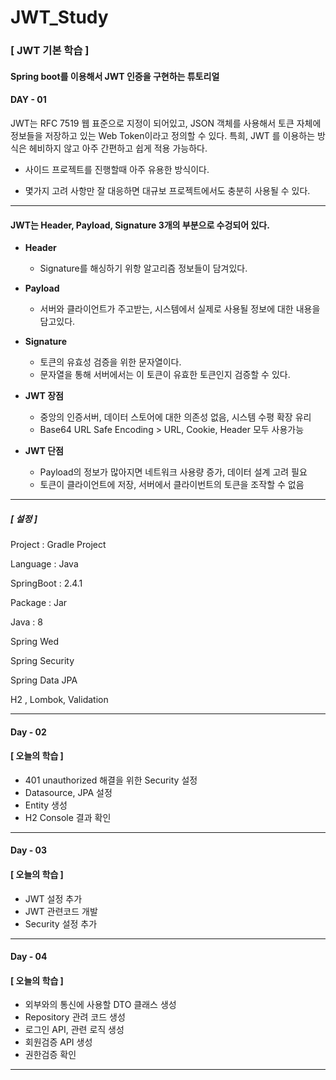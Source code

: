 # JWT_Study
###  [ JWT 기본 학습 ]

#### Spring boot를 이용해서 JWT 인증을 구현하는 튜토리얼



#### DAY - 01

JWT는 RFC 7519 웹 표준으로 지정이 되어있고, JSON 객체를 사용해서 토큰 자체에 정보들을 저장하고 있는 Web Token이라고 정의할 수 있다. 특희, JWT 를 이용하는 방식은 헤비하지 않고 아주 간편하고 쉽게 적용 가능하다.



- 사이드 프로젝트를 진행할때 아주 유용한 방식이다.

- 몇가지 고려 사항만 잘 대응하면 대규보 프로젝트에서도 충분히 사용될 수 있다.



----



#### JWT는 Header, Payload, Signature 3개의 부분으로 수겅되어 있다.



- **Header**
  - Signature를 해싱하기 위항 알고리즘 정보들이 담겨있다.

- **Payload**
  - 서버와 클라이언트가 주고받는, 시스템에서 실제로 사용될 정보에 대한 내용을 담고있다.

- **Signature**
  - 토큰의 유효성 검증을 위한 문자열이다.
  - 문자열을 통해 서버에서는 이 토큰이 유효한 토큰인지 검증할 수 있다.



- **JWT 장점**
  - 중앙의 인증서버, 데이터 스토어에 대한 의존성 없음, 시스템 수평 확장 유리
  - Base64 URL Safe Encoding > URL, Cookie, Header 모두 사용가능
- **JWT 단점**
  - Payload의 정보가 많아지면 네트워크 사용량 증가, 데이터 설계 고려 필요
  - 토큰이 클라이언트에 저장, 서버에서 클라이번트의 토큰을 조작할 수 없음



----

##### [ 설정 ]

Project : Gradle Project

Language : Java

SpringBoot : 2.4.1

Package : Jar

Java : 8

Spring Wed

Spring Security

Spring Data JPA

H2 , Lombok, Validation



---

#### Day - 02

#### [ 오늘의 학습 ]

- 401 unauthorized 해결을 위한 Security 설정
- Datasource, JPA 설정
- Entity 생성
- H2 Console 결과 확인 



---

#### Day - 03

#### [ 오늘의 학습 ]

- JWT 설정 추가
- JWT 관련코드 개발
- Security 설정 추가



---

#### Day - 04

#### [ 오늘의 학습 ]

- 외부와의 통신에 사용할 DTO 클래스 생성
- Repository 관려 코드 생성
- 로그인 API, 관련 로직 생성
- 회원검증 API 생성
- 권한검증 확인



---



